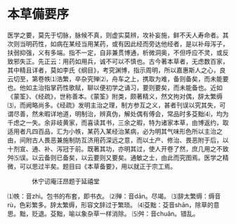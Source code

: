 # 本草備要序

医学之要，莫先于切脉，脉候不真，则虚实莫辨，攻补妄施，鲜不夭人寿命者。其次则当明药性，如病在某经当用某药，或有因此经而旁达他经者，是以补母泻子，扶弱抑强，义有多端。指不一定，自非兼贯博通，析微洞奥，不但呼应不灵，或反致邪失正。先正云：用药如用兵，诚不可以不慎也。古今著本草者，无虑数百家，其中精且详者，莫如李氏《纲目》，考究渊博，指示周明，所以嘉惠斯人之心，良云切至，第卷帙⑴浩繁，卒杂究殚⑵，舟车之上，携取为难，备则备矣，而未能要也。他如主治指掌药性歌赋，聊以便初学之诵习，要则要矣，而未能备也。近如《蒙筌》、《经疏》，世称善本。《蒙筌》附类，颇著精义，然文拘对偶，辞太繁缛⑶，而阙略尚多。《经疏》发明主治之理，制方参互之义，甚者刊误以究其失，可谓尽善，然未暇详地道，明制治，辨真伪，解处偶有傅会，常品时多芟黜⑷，均为千虑之一失。余非岐黄家，而喜读其书，三余之暇，特为诸家本草，由博返约，取适用者凡四百品，汇为小帙，某药入某经治某病，必为明其气味形色所以主治之由，间附古人畏恶兼施制防互济用药深远之意，而以土产、修治、畏恶附于后，以十剂宣、通、补、泻冠于前。既著其功，亦明其过，使人开卷了然，庶几用之不致舛⑸误。以云备则已备矣，以云要则又要矣。通敏之士，由此而究图焉。医学之精微，可以思过半矣。题目曰《本草备要》，用以就正于宗工焉。

　　　　休宁讱庵汪昂题于延禧堂

⑴帙：音zhì。包书的布套，即书衣。
⑵殚：音dān。尽竭。
⑶辞太繁缛：缛音rù，色彩繁多。辞太繁缛，形容文辞过于繁琐。
⑷芟黜：芟音shān，除草的意思。黜，贬退。芟黜，喻以象杂草一样消除。
⑸舛：音chuǎn。错乱。